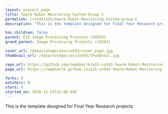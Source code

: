 ```yaml
---
layout: project_page
title: Swarm Robot Monitoring System Group C
permalink: /co543/e15/Swarm-Robot-Monitoring-System-group-C
description: "This is the template designed for Final Year Research projects"

has_children: false
parent: E15 Image Processing Projects (CO543)
grand_parent: Image Processing Projects (CO543)

cover_url: /data/categories/co543/cover_page.jpg
thumbnail_url: /data/categories/co543/thumbnail.jpg

repo_url: https://github.com/cepdnaclk/e15-co543-Swarm-Robot-Monitoring-System-group-C
page_url: https://cepdnaclk.github.io/e15-co543-Swarm-Robot-Monitoring-System-group-C

forks: 0
watchers: 0
stars: 0
started_on: 2020-12-21T12:06:49Z
---
```

This is the template designed for Final Year Research projects


